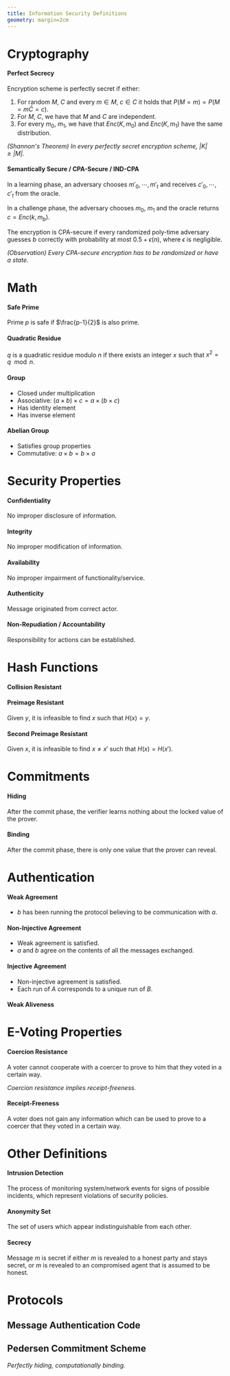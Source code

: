 ```yaml
---
title: Information Security Definitions
geometry: margin=2cm
---
```


# Cryptography

#### Perfect Secrecy

Encryption scheme is perfectly secret if either:

1. For random $M$, $C$ and every $m \in M$, $c \in C$ it holds that $P(M = m) = P(M = m \bar C = c)$.
2. For $M$, $C$, we have that $M$ and $C$ are independent.
3. For every $m_0$, $m_1$, we have that $Enc(K, m_0)$ and $Enc(K, m_1)$ have the same distribution.

*(Shannon's Theorem) In every perfectly secret encryption scheme, $|K| \geq |M|$.*

#### Semantically Secure / CPA-Secure / IND-CPA

In a learning phase, an adversary chooses $m'_0, \cdots, m'_t$ and receives $c'_0, \cdots, c'_t$ from the oracle.

In a challenge phase, the adversary chooses $m_0$, $m_1$ and the oracle returns $c = Enc(k, m_b)$.

The encryption is CPA-secure if every randomized poly-time adversary guesses $b$ correctly with probability at most $0.5 + \epsilon(n)$, where $\epsilon$ is negligible.

*(Observation) Every CPA-secure encryption has to be randomized or have a state.*

# Math

#### Safe Prime

Prime $p$ is safe if $\frac{p-1}{2}$ is also prime.

#### Quadratic Residue

$q$ is a quadratic residue modulo $n$ if there exists an integer $x$ such that $x^2 = q \mod n$.

#### Group

* Closed under multiplication
* Associative: $(a \times b) \times c = a \times (b \times c)$
* Has identity element
* Has inverse element

#### Abelian Group

* Satisfies group properties
* Commutative: $a \times b = b \times a$

# Security Properties

#### Confidentiality

No improper disclosure of information.

#### Integrity

No improper modification of information.

#### Availability

No improper impairment of functionality/service.

#### Authenticity

Message originated from correct actor.

#### Non-Repudiation / Accountability

Responsibility for actions can be established.

# Hash Functions

#### Collision Resistant

#### Preimage Resistant

Given $y$, it is infeasible to find $x$ such that $H(x) = y$.

#### Second Preimage Resistant

Given $x$, it is infeasible to find $x \neq x'$ such that $H(x) = H(x')$.

# Commitments

#### Hiding

After the commit phase, the verifier learns nothing about the locked value of the prover.

#### Binding

After the commit phase, there is only one value that the prover can reveal.

# Authentication

#### Weak Agreement

* $b$ has been running the protocol believing to be communication with $a$.

#### Non-Injective Agreement

* Weak agreement is satisfied.
* $a$ and $b$ agree on the contents of all the messages exchanged.

#### Injective Agreement

* Non-injective agreement is satisfied.
* Each run of $A$ corresponds to a unique run of $B$.

#### Weak Aliveness

# E-Voting Properties

#### Coercion Resistance

A voter cannot cooperate with a coercer to prove to him that they voted in a certain way.

*Coercion resistance implies receipt-freeness.*

#### Receipt-Freeness

A voter does not gain any information which can be used to prove to a coercer that they voted in a certain way.

# Other Definitions

#### Intrusion Detection

The process of monitoring system/network events for signs of possible incidents, which represent violations of security policies.

#### Anonymity Set

The set of users which appear indistinguishable from each other.

#### Secrecy

Message $m$ is secret if either $m$ is revealed to a honest party and stays secret, or $m$ is revealed to an compromised agent that is assumed to be honest.

# Protocols

## Message Authentication Code

## Pedersen Commitment Scheme

*Perfectly hiding, computationally binding.*